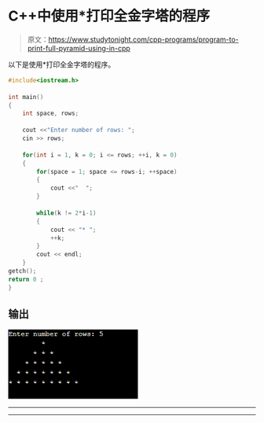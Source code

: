 # C++中使用*打印全金字塔的程序

> 原文：<https://www.studytonight.com/cpp-programs/program-to-print-full-pyramid-using-in-cpp>

以下是使用*打印全金字塔的程序。

```cpp
#include<iostream.h>

int main()
{
    int space, rows;

    cout <<"Enter number of rows: ";
    cin >> rows;

    for(int i = 1, k = 0; i <= rows; ++i, k = 0)
    {
        for(space = 1; space <= rows-i; ++space)
        {
            cout <<"  ";
        }

        while(k != 2*i-1)
        {
            cout << "* ";
            ++k;
        }
        cout << endl;
    }    
getch();
return 0 ;
}
```

## 输出

![](img/449d0736217676a207b88085275e6117.png)

* * *

* * *